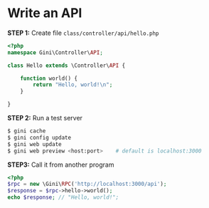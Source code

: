 # Write an API

**STEP 1:** Create file `class/controller/api/hello.php`

```php
<?php
namespace Gini\Controller\API;

class Hello extends \Controller\API {

    function world() {
        return "Hello, world!\n";
    }

}
```

**STEP 2:** Run a test server

```bash
$ gini cache
$ gini config update
$ gini web update
$ gini web preview <host:port>    # default is localhost:3000
```

**STEP3:** Call it from another program

```php
<?php
$rpc = new \Gini\RPC('http://localhost:3000/api');
$response = $rpc->hello->world();
echo $response; // "Hello, world!";
```



